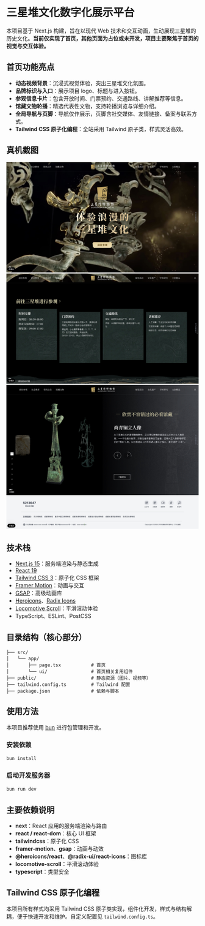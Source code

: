 # 三星堆文化数字化展示平台

本项目基于 Next.js 构建，旨在以现代 Web 技术和交互动画，生动展现三星堆的历史文化。**当前仅实现了首页，其他页面为占位或未开发，项目主要聚焦于首页的视觉与交互体验。**

## 首页功能亮点
- **动态视频背景**：沉浸式视觉体验，突出三星堆文化氛围。
- **品牌标识与入口**：展示项目 logo、标题与进入按钮。
- **参观信息卡片**：包含开放时间、门票预约、交通路线、讲解推荐等信息。
- **馆藏文物轮播**：精选代表性文物，支持轮播浏览与详细介绍。
- **全局导航与页脚**：导航仅作展示，页脚含社交媒体、友情链接、备案与联系方式。
- **Tailwind CSS 原子化编程**：全站采用 Tailwind 原子类，样式灵活高效。

## 真机截图

![](./doc/screenshot-1.jpg)
![](./doc/screenshot-2.jpg)
![](./doc/screenshot-3.jpg)
![](./doc/screenshot-4.jpg)

## 技术栈
- [Next.js 15](https://nextjs.org/)：服务端渲染与静态生成
- [React 19](https://react.dev/)
- [Tailwind CSS 3](https://tailwindcss.com/)：原子化 CSS 框架
- [Framer Motion](https://www.framer.com/motion/)：动画与交互
- [GSAP](https://greensock.com/gsap/)：高级动画库
- [Heroicons](https://heroicons.com/)、[Radix Icons](https://icons.radix-ui.com/)
- [Locomotive Scroll](https://locomotivemtl.github.io/locomotive-scroll/)：平滑滚动体验
- TypeScript、ESLint、PostCSS

## 目录结构（核心部分）
```
├── src/
│   └── app/
│       ├── page.tsx           # 首页
│       └── ui/                # 首页相关复用组件
├── public/                    # 静态资源（图片、视频等）
├── tailwind.config.ts         # Tailwind 配置
├── package.json               # 依赖与脚本
```

## 使用方法
本项目推荐使用 [bun](https://bun.sh/) 进行包管理和开发。

### 安装依赖
```bash
bun install
```

### 启动开发服务器
```bash
bun run dev
```

## 主要依赖说明
- **next**：React 应用的服务端渲染与路由
- **react / react-dom**：核心 UI 框架
- **tailwindcss**：原子化 CSS
- **framer-motion**、**gsap**：动画与动效
- **@heroicons/react**、**@radix-ui/react-icons**：图标库
- **locomotive-scroll**：平滑滚动体验
- **typescript**：类型安全

## Tailwind CSS 原子化编程
本项目所有样式均采用 Tailwind CSS 原子类实现，组件化开发，样式与结构解耦，便于快速开发和维护。自定义配置见 `tailwind.config.ts`。
